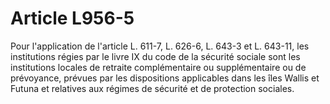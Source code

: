 # Article L956-5

Pour l'application de l'article L. 611-7,
L. 626-6, L. 643-3 et L. 643-11, les institutions régies par le livre IX du code de la sécurité sociale sont les institutions locales de retraite complémentaire ou supplémentaire ou de prévoyance, prévues par les dispositions applicables dans les îles Wallis et Futuna et relatives aux régimes de sécurité et de protection sociales.
